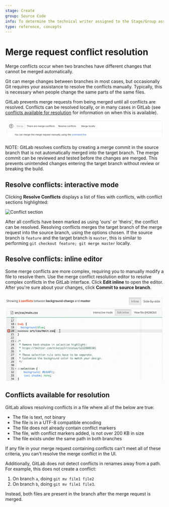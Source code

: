 ```yaml
---
stage: Create
group: Source Code
info: To determine the technical writer assigned to the Stage/Group associated with this page, see https://about.gitlab.com/handbook/engineering/ux/technical-writing/#assignments
type: reference, concepts
---
```


# Merge request conflict resolution

Merge conflicts occur when two branches have different changes that cannot be
merged automatically.

Git can merge changes between branches in most cases, but
occasionally Git requires your assistance to resolve the
conflicts manually. Typically, this is necessary when people change the same
parts of the same files.

GitLab prevents merge requests from being merged until all conflicts are
resolved. Conflicts can be resolved locally, or in many cases in GitLab
(see [conflicts available for resolution](#conflicts-available-for-resolution)
for information on when this is available).

![Merge request widget](img/merge_request_widget.png)

NOTE:
GitLab resolves conflicts by creating a merge commit in the source branch that
is not automatically merged into the target branch. The merge
commit can be reviewed and tested before the changes are merged. This prevents
unintended changes entering the target branch without review or breaking the
build.

## Resolve conflicts: interactive mode

Clicking **Resolve Conflicts** displays a list of files with conflicts, with conflict sections
highlighted:

![Conflict section](img/conflict_section.png)

After all conflicts have been marked as using 'ours' or 'theirs', the conflict
can be resolved. Resolving conflicts merges the target branch of the merge
request into the source branch, using the options
chosen. If the source branch is `feature` and the target branch is `master`,
this is similar to performing `git checkout feature; git merge master` locally.

## Resolve conflicts: inline editor

Some merge conflicts are more complex, requiring you to manually modify a file to
resolve them. Use the merge conflict resolution editor to resolve complex
conflicts in the GitLab interface. Click **Edit inline** to open the editor.
After you're sure about your changes, click **Commit to source branch**.

![Merge conflict editor](img/merge_conflict_editor.png)

## Conflicts available for resolution

GitLab allows resolving conflicts in a file where all of the below are true:

- The file is text, not binary
- The file is in a UTF-8 compatible encoding
- The file does not already contain conflict markers
- The file, with conflict markers added, is not over 200 KB in size
- The file exists under the same path in both branches

If any file in your merge request containing conflicts can't meet all of these
criteria, you can't resolve the merge conflict in the UI.

Additionally, GitLab does not detect conflicts in renames away from a path. For
example, this does not create a conflict:

1. On branch `a`, doing `git mv file1 file2`
1. On branch `b`, doing `git mv file1 file3`.

Instead, both files are present in the branch after the merge request is merged.

<!-- ## Troubleshooting

Include any troubleshooting steps that you can foresee. If you know beforehand what issues
one might have when setting this up, or when something is changed, or on upgrading, it's
important to describe those, too. Think of things that may go wrong and include them here.
This is important to minimize requests for support, and to avoid doc comments with
questions that you know someone might ask.

Each scenario can be a third-level heading, e.g. `### Getting error message X`.
If you have none to add when creating a doc, leave this section in place
but commented out to help encourage others to add to it in the future. -->
